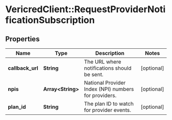 # VericredClient::RequestProviderNotificationSubscription

## Properties
Name | Type | Description | Notes
------------ | ------------- | ------------- | -------------
**callback_url** | **String** | The URL where notifications should be sent. | [optional] 
**npis** | **Array&lt;String&gt;** | National Provider Index (NPI) numbers for providers. | [optional] 
**plan_id** | **String** | The plan ID to watch for provider events. | [optional] 


